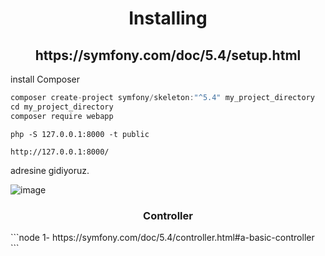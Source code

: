 <h1 align="center">Installing</h1>

<h2 align="center">https://symfony.com/doc/5.4/setup.html</h2>

install Composer

```javascript
composer create-project symfony/skeleton:"^5.4" my_project_directory
cd my_project_directory
composer require webapp

```

```node
php -S 127.0.0.1:8000 -t public
```

```node
http://127.0.0.1:8000/
```
adresine gidiyoruz.

![image](https://user-images.githubusercontent.com/28044809/176267899-69580c7d-5928-4b6f-a602-ff3c81ca3b31.png)

<h3 align="center">Controller</h3>
```node
1- https://symfony.com/doc/5.4/controller.html#a-basic-controller
```

